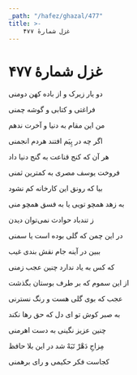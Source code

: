 ```yaml
---
_path: "/hafez/ghazal/477"
title: >-
    غزل شمارهٔ ۴۷۷
---
```

# غزل شمارهٔ ۴۷۷

<div class="b" id="bn1"><div class="m1"><p>دو یار زیرک و از باده کهن دومنی</p></div>
<div class="m2"><p>فراغتی و کتابی و گوشه چمنی</p></div></div>
<div class="b" id="bn2"><div class="m1"><p>من این مقام به دنیا و آخرت ندهم</p></div>
<div class="m2"><p>اگر چه در پِیَم افتند هردم انجمنی</p></div></div>
<div class="b" id="bn3"><div class="m1"><p>هر آن که کنج قناعت به گنج دنیا داد</p></div>
<div class="m2"><p>فروخت یوسف مصری به کمترین ثمنی</p></div></div>
<div class="b" id="bn4"><div class="m1"><p>بیا که رونق این کارخانه کم نشود</p></div>
<div class="m2"><p>به زهد همچو تویی یا به فسق همچو منی</p></div></div>
<div class="b" id="bn5"><div class="m1"><p>ز تندباد حوادث نمی‌توان دیدن</p></div>
<div class="m2"><p>در این چمن که گلی بوده است یا سمنی</p></div></div>
<div class="b" id="bn6"><div class="m1"><p>ببین در آینه جام نقش بندی غیب</p></div>
<div class="m2"><p>که کس به یاد ندارد چنین عجب زمنی</p></div></div>
<div class="b" id="bn7"><div class="m1"><p>از این سموم که بر طرف بوستان بگذشت</p></div>
<div class="m2"><p>عجب که بوی گلی هست و رنگ نسترنی</p></div></div>
<div class="b" id="bn8"><div class="m1"><p>به صبر کوش تو ای دل که حق رها نکند</p></div>
<div class="m2"><p>چنین عزیز نگینی به دست اهرمنی</p></div></div>
<div class="b" id="bn9"><div class="m1"><p>مِزاجِ دَهْرْ تَبَهْ شد در این بلا حافظ</p></div>
<div class="m2"><p>کجاست فکر حکیمی و رای برهمنی</p></div></div>
